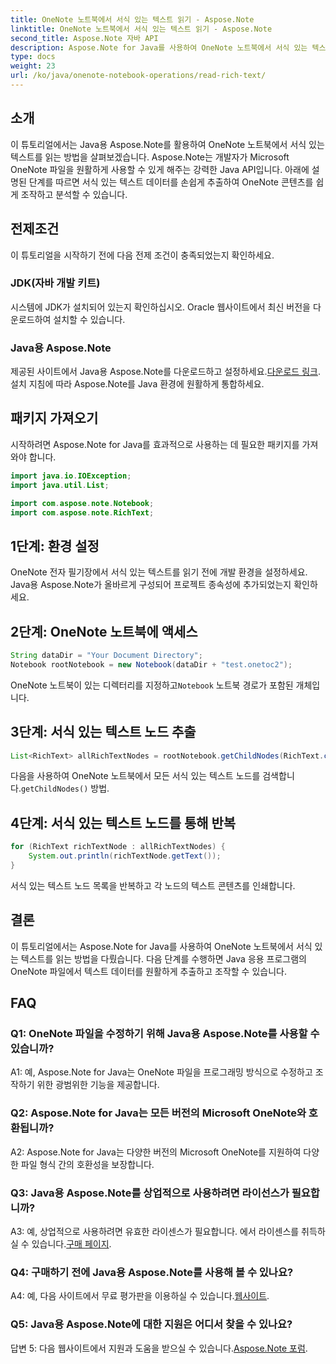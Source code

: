 ```yaml
---
title: OneNote 노트북에서 서식 있는 텍스트 읽기 - Aspose.Note
linktitle: OneNote 노트북에서 서식 있는 텍스트 읽기 - Aspose.Note
second_title: Aspose.Note 자바 API
description: Aspose.Note for Java를 사용하여 OneNote 노트북에서 서식 있는 텍스트를 읽는 방법을 알아보세요. 원활한 OneNote 통합으로 Java 애플리케이션을 향상하세요.
type: docs
weight: 23
url: /ko/java/onenote-notebook-operations/read-rich-text/
---
```

## 소개

이 튜토리얼에서는 Java용 Aspose.Note를 활용하여 OneNote 노트북에서 서식 있는 텍스트를 읽는 방법을 살펴보겠습니다. Aspose.Note는 개발자가 Microsoft OneNote 파일을 원활하게 사용할 수 있게 해주는 강력한 Java API입니다. 아래에 설명된 단계를 따르면 서식 있는 텍스트 데이터를 손쉽게 추출하여 OneNote 콘텐츠를 쉽게 조작하고 분석할 수 있습니다.

## 전제조건

이 튜토리얼을 시작하기 전에 다음 전제 조건이 충족되었는지 확인하세요.

### JDK(자바 개발 키트)

시스템에 JDK가 설치되어 있는지 확인하십시오. Oracle 웹사이트에서 최신 버전을 다운로드하여 설치할 수 있습니다.

### Java용 Aspose.Note

 제공된 사이트에서 Java용 Aspose.Note를 다운로드하고 설정하세요.[다운로드 링크](https://releases.aspose.com/note/java/). 설치 지침에 따라 Aspose.Note를 Java 환경에 원활하게 통합하세요.

## 패키지 가져오기

시작하려면 Aspose.Note for Java를 효과적으로 사용하는 데 필요한 패키지를 가져와야 합니다.

```java
import java.io.IOException;
import java.util.List;

import com.aspose.note.Notebook;
import com.aspose.note.RichText;
```

## 1단계: 환경 설정

OneNote 전자 필기장에서 서식 있는 텍스트를 읽기 전에 개발 환경을 설정하세요. Java용 Aspose.Note가 올바르게 구성되어 프로젝트 종속성에 추가되었는지 확인하세요.

## 2단계: OneNote 노트북에 액세스

```java
String dataDir = "Your Document Directory";
Notebook rootNotebook = new Notebook(dataDir + "test.onetoc2");
```

 OneNote 노트북이 있는 디렉터리를 지정하고`Notebook` 노트북 경로가 포함된 개체입니다.

## 3단계: 서식 있는 텍스트 노드 추출

```java
List<RichText> allRichTextNodes = rootNotebook.getChildNodes(RichText.class);
```

 다음을 사용하여 OneNote 노트북에서 모든 서식 있는 텍스트 노드를 검색합니다.`getChildNodes()` 방법.

## 4단계: 서식 있는 텍스트 노드를 통해 반복

```java
for (RichText richTextNode : allRichTextNodes) {
    System.out.println(richTextNode.getText());
}
```

서식 있는 텍스트 노드 목록을 반복하고 각 노드의 텍스트 콘텐츠를 인쇄합니다.

## 결론

이 튜토리얼에서는 Aspose.Note for Java를 사용하여 OneNote 노트북에서 서식 있는 텍스트를 읽는 방법을 다뤘습니다. 다음 단계를 수행하면 Java 응용 프로그램의 OneNote 파일에서 텍스트 데이터를 원활하게 추출하고 조작할 수 있습니다.

## FAQ

### Q1: OneNote 파일을 수정하기 위해 Java용 Aspose.Note를 사용할 수 있습니까?

A1: 예, Aspose.Note for Java는 OneNote 파일을 프로그래밍 방식으로 수정하고 조작하기 위한 광범위한 기능을 제공합니다.

### Q2: Aspose.Note for Java는 모든 버전의 Microsoft OneNote와 호환됩니까?

A2: Aspose.Note for Java는 다양한 버전의 Microsoft OneNote를 지원하여 다양한 파일 형식 간의 호환성을 보장합니다.

### Q3: Java용 Aspose.Note를 상업적으로 사용하려면 라이선스가 필요합니까?

 A3: 예, 상업적으로 사용하려면 유효한 라이센스가 필요합니다. 에서 라이센스를 취득하실 수 있습니다.[구매 페이지](https://purchase.aspose.com/buy).

### Q4: 구매하기 전에 Java용 Aspose.Note를 사용해 볼 수 있나요?

 A4: 예, 다음 사이트에서 무료 평가판을 이용하실 수 있습니다.[웹사이트](https://releases.aspose.com/).

### Q5: Java용 Aspose.Note에 대한 지원은 어디서 찾을 수 있나요?

 답변 5: 다음 웹사이트에서 지원과 도움을 받으실 수 있습니다.[Aspose.Note 포럼](https://forum.aspose.com/c/note/28).